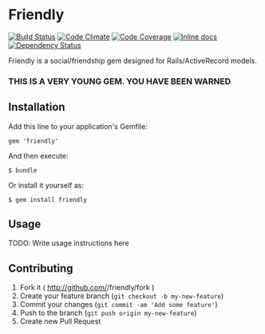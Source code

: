 # Friendly
[![Build Status](https://travis-ci.org/thejchap/friendly.svg?branch=master)](https://travis-ci.org/thejchap/friendly) 
[![Code Climate](https://codeclimate.com/github/thejchap/friendly.png)](https://codeclimate.com/github/thejchap/friendly)
[![Code Coverage](https://codeclimate.com/github/thejchap/friendly/coverage.png)](https://codeclimate.com/github/thejchap/friendly)
[![Inline docs](http://inch-pages.github.io/github/thejchap/friendly.png)](http://inch-pages.github.io/github/thejchap/friendly)
[![Dependency Status](https://gemnasium.com/thejchap/friendly.svg)](https://gemnasium.com/thejchap/friendly)

Friendly is a social/friendship gem designed for Rails/ActiveRecord models.

### THIS IS A VERY YOUNG GEM. YOU HAVE BEEN WARNED

## Installation

Add this line to your application's Gemfile:

    gem 'friendly'

And then execute:

    $ bundle

Or install it yourself as:

    $ gem install friendly

## Usage

TODO: Write usage instructions here

## Contributing

1. Fork it ( http://github.com/<my-github-username>/friendly/fork )
2. Create your feature branch (`git checkout -b my-new-feature`)
3. Commit your changes (`git commit -am 'Add some feature'`)
4. Push to the branch (`git push origin my-new-feature`)
5. Create new Pull Request
